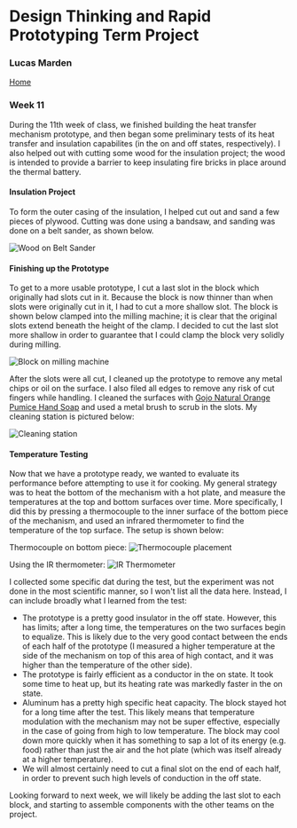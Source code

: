 # Design Thinking and Rapid Prototyping Term Project
### Lucas Marden
[Home](https://lmarden.github.io/rapid-prototyping/)


### Week 11
During the 11th week of class, we finished building the heat transfer mechanism prototype, and then began some preliminary tests of its heat transfer and insulation capabilites (in the on and off states, respectively). I also helped out with cutting some wood for the insulation project; the wood is intended to provide a barrier to keep insulating fire bricks in place around the thermal battery.


#### Insulation Project
To form the outer casing of the insulation, I helped cut out and sand a few pieces of plywood. Cutting was done using a bandsaw, and sanding was done on a belt sander, as shown below.

![Wood on Belt Sander](./Images/wood_on_sander)


#### Finishing up the Prototype
To get to a more usable prototype, I cut a last slot in the block which originally had slots cut in it. Because the block is now thinner than when slots were originally cut in it, I had to cut a more shallow slot. The block is shown below clamped into the milling machine; it is clear that the original slots extend beneath the height of the clamp. I decided to cut the last slot more shallow in order to guarantee that I could clamp the block very solidly during milling.

![Block on milling machine](./Images/adding_last_slot)


After the slots were all cut, I cleaned up the prototype to remove any metal chips or oil on the surface. I also filed all edges to remove any risk of cut fingers while handling. I cleaned the surfaces with [Gojo Natural Orange Pumice Hand Soap](https://www.gojo.com/en/Product/0955-02) and used a metal brush to scrub in the slots. My cleaning station is pictured below:

![Cleaning station](./Images/cleaning)


#### Temperature Testing
Now that we have a prototype ready, we wanted to evaluate its performance before attempting to use it for cooking. My general strategy was to heat the bottom of the mechanism with a hot plate, and measure the temperatures at the top and bottom surfaces over time. More specifically, I did this by pressing a thermocouple to the inner surface of the bottom piece of the mechanism, and used an infrared thermometer to find the temperature of the top surface. The setup is shown below:

Thermocouple on bottom piece:
![Thermocouple placement](./Images/thermocouple)

Using the IR thermometer:
![IR Thermometer](./Images/IR_thermometer)


I collected some specific dat during the test, but the experiment was not done in the most scientific manner, so I won't list all the data here. Instead, I can include broadly what I learned from the test:
* The prototype is a pretty good insulator in the off state. However, this has limits; after a long time, the temperatures on the two surfaces begin to equalize. This is likely due to the very good contact between the ends of each half of the prototype (I measured a higher temperature at the side of the mechanism on top of this area of high contact, and it was higher than the temperature of the other side).
* The prototype is fairly efficient as a conductor in the on state. It took some time to heat up, but its heating rate was markedly faster in the on state.
* Aluminum has a pretty high specific heat capacity. The block stayed hot for a long time after the test. This likely means that temperature modulation with the mechanism may not be super effective, especially in the case of going from high to low temperature. The block may cool down more quickly when it has something to sap a lot of its energy (e.g. food) rather than just the air and the hot plate (which was itself already at a higher temperature). 
* We will almost certainly need to cut a final slot on the end of each half, in order to prevent such high levels of conduction in the off state.


Looking forward to next week, we will likely be adding the last slot to each block, and starting to assemble components with the other teams on the project.
